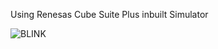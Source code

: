 Using Renesas Cube Suite Plus inbuilt Simulator

![BLINK](https://github.com/user-attachments/assets/80effabf-9270-4f0d-9757-1fe4d9c6b70d)
